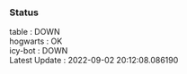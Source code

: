 ### Status


table : DOWN  
hogwarts : OK  
icy-bot : DOWN  
Latest Update : 2022-09-02 20:12:08.086190
